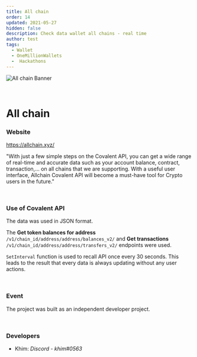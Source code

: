 ```yaml
---
title: All chain
order: 14
updated: 2021-05-27
hidden: false
description: Check data wallet all chains - real time
author: test
tags:
  - Wallet
  - OneMillionWallets
  -  Hackathons
---
```


![All chain Banner](../images/allchain-xyz.png)

&nbsp;

# All chain

### Website

https://allchain.xyz/

<Aside>

"With just a few simple steps on the Covalent API, you can get a wide range of real-time and accurate data such as your account balance, contract, transaction,… on all chains that we are supporting.
With a useful user interface, Allchain Covalent API will become a must-have tool for Crypto users in the future."

</Aside>

&nbsp;

### Use of Covalent API

The data was used in JSON format.

The **Get token balances for address** `/v1/chain_id/address/address/balances_v2/` and **Get transactions** `/v1/chain_id/address/address/transfers_v2/` endpoints were used.

`SetInterval` function is used to recall API once every 30 seconds. This leads to the result that every data is always updating without any user actions.

&nbsp;

### Event

The project was built as an independent developer project.

&nbsp;

### Developers

- Khim: _Discord - khim#0563_
